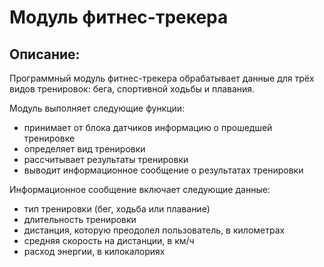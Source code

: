 # Модуль фитнес-трекера

## Описание:
Программный модуль фитнес-трекера обрабатывает данные для трёх видов тренировок: бега, спортивной ходьбы и плавания. 

Модуль выполняет следующие функции:  
* принимает от блока датчиков информацию о прошедшей тренировке
* определяет вид тренировки
* рассчитывает результаты тренировки
* выводит информационное сообщение о результатах тренировки

Информационное сообщение включает следующие данные:
* тип тренировки (бег, ходьба или плавание)
* длительность тренировки
* дистанция, которую преодолел пользователь, в километрах
* средняя скорость на дистанции, в км/ч
* расход энергии, в килокалориях
